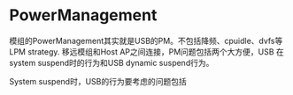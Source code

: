 PowerManagement
=========

模组的PowerManagement其实就是USB的PM。不包括降频、cpuidle、dvfs等LPM strategy.
移远模组和Host AP之间连接，PM问题包括两个大方便，USB 在system suspend时的行为和USB dynamic suspend行为。

System suspend时，USB的行为要考虑的问题包括

	

